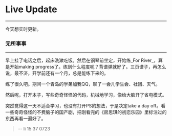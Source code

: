 # Live Update

------

今天想实时更新。

### 无所事事    
---
早上挂了电话之后，起床洗漱吃饭。然后在钢琴前坐定，开始练_For River_，算是开始making progress了。练到什么程度呢？背谱弹就好了。三页谱子，再怎么说，最不济，开学前还有一个月，总是能练下来的。  

练了很久吧。期间一个青岛的学弟加我QQ，聊了一会儿学生会、社团、天气。  

然后呢，打开本子，写些奇奇怪怪的代码，机械地学习，像给大脑开了省电模式。  

突然觉得这一天不适合学习，也没有打开PS的想法，于是决定take a day off。看一些奇奇怪怪的不费脑子的国产剧，把刚看完的《房思琪的初恋乐园》里标注过的东西再看一遍好了。

> -- li 15:37 0723
